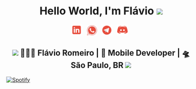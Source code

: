 <div align="center">
   <h1>Hello World, I'm Flávio <img src="https://media.giphy.com/media/hvRJCLFzcasrR4ia7z/giphy.gif" width="25px"> </h1> 
</div>

<p align='center'>
   <a href="https://www.linkedin.com/in/flavio-romeiro/"><img height="30" src="images\linkdin.png"></a>&nbsp;&nbsp;
   <a href="https://api.whatsapp.com/send?phone=5511960183599"><img height="28" src="images\whatsapp.png"></a>&nbsp;&nbsp;
   <a href="https://t.me/flavio_romeiro"><img height="29" src="images\telegram.png"></a>&nbsp;&nbsp;
   <a href="https://discordapp.com/users/flavio-romeiro#2671"><img height="30" src="images\discord.png"></a>&nbsp;&nbsp;
 </p>

 <div align="center">
<h2><img src="https://media.giphy.com/media/WUlplcMpOCEmTGBtBW/giphy.gif" width="30"> 🙅🏻‍♂️ Flávio Romeiro | 📱 Mobile Developer | 🛸 São Paulo, BR <img src="https://media.giphy.com/media/WUlplcMpOCEmTGBtBW/giphy.gif" width="30"></h2>
</div>

[![Spotify](https://github-readme-remake.vercel.app/api/spotify)]("https://open.spotify.com/embed/track/7sG9CqpgxDM7YnXUybzzx9?utm_source=generator")
<br/> 

